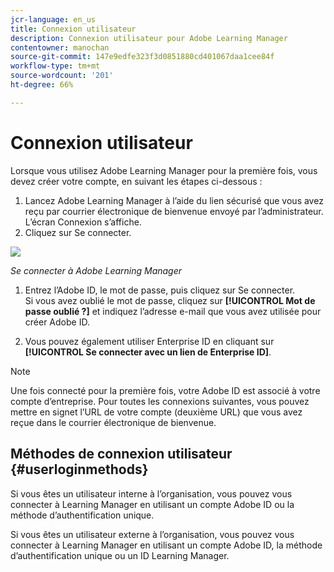 ```yaml
---
jcr-language: en_us
title: Connexion utilisateur
description: Connexion utilisateur pour Adobe Learning Manager
contentowner: manochan
source-git-commit: 147e9edfe323f3d0851880cd401067daa1cee84f
workflow-type: tm+mt
source-wordcount: '201'
ht-degree: 66%

---
```




# Connexion utilisateur

Lorsque vous utilisez Adobe Learning Manager pour la première fois, vous devez créer votre compte, en suivant les étapes ci-dessous :

1. Lancez Adobe Learning Manager à l’aide du lien sécurisé que vous avez reçu par courrier électronique de bienvenue envoyé par l’administrateur.\
   L’écran Connexion s’affiche.
1. Cliquez sur Se connecter.

![](assets/adobeid-signin.png)

*Se connecter à Adobe Learning Manager*

1. Entrez l’Adobe ID, le mot de passe, puis cliquez sur Se connecter.\
   Si vous avez oublié le mot de passe, cliquez sur **[!UICONTROL Mot de passe oublié ?]** et indiquez l’adresse e-mail que vous avez utilisée pour créer Adobe ID.

1. Vous pouvez également utiliser Enterprise ID en cliquant sur **[!UICONTROL Se connecter avec un lien de Enterprise ID]**.

>[!NOTE]
>
>Une fois connecté pour la première fois, votre Adobe ID est associé à votre compte d’entreprise. Pour toutes les connexions suivantes, vous pouvez mettre en signet l’URL de votre compte (deuxième URL) que vous avez reçue dans le courrier électronique de bienvenue.

## Méthodes de connexion utilisateur {#userloginmethods}

Si vous êtes un utilisateur interne à l’organisation, vous pouvez vous connecter à Learning Manager en utilisant un compte Adobe ID ou la méthode d’authentification unique.

Si vous êtes un utilisateur externe à l’organisation, vous pouvez vous connecter à Learning Manager en utilisant un compte Adobe ID, la méthode d’authentification unique ou un ID Learning Manager.
